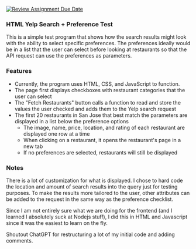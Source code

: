 [![Review Assignment Due Date](https://classroom.github.com/assets/deadline-readme-button-22041afd0340ce965d47ae6ef1cefeee28c7c493a6346c4f15d667ab976d596c.svg)](https://classroom.github.com/a/Qo7P6ILb)

### HTML Yelp Search + Preference Test
This is a simple test program that shows how the search results might look with the ability to select specific preferences.
The preferences ideally would be in a list that the user can select before looking at restaurants so that the API request can use the preferences as parameters.

### Features
* Currently, the program uses HTML, CSS, and JavaScript to function.
* The page first displays checkboxes with restaurant categories that the user can select
* The "Fetch Restaurants" button calls a function to read and store the values the user checked and adds them to the Yelp search request
* The first 20 restaurants in San Jose that best match the parameters are displayed in a list below the preference options
    * The image, name, price, location, and rating of each restaurant are displayed one row at a time
    * When clicking on a restaurant, it opens the restaurant's page in a new tab
    * If no preferences are selected, restaurants will still be displayed

### Notes
There is a lot of customization for what is displayed. I chose to hard code the location and amount of search results into the query just for testing purposes. To make the results more tailored to the user, other attributes can be added to the request in the same way as the preference checklist.

Since I am not entirely sure what we are doing for the frontend (and I learned I absolutely suck at Nodejs stuff), I did this in HTML and Javascript since it was the easiest to learn on the fly.

Shoutout ChatGPT for restructuring a lot of my initial code and adding comments.

